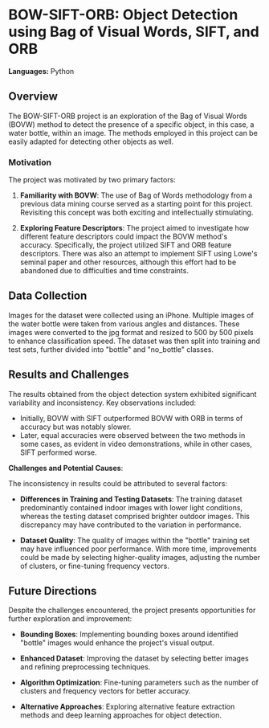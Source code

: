 # BOW-SIFT-ORB: Object Detection using Bag of Visual Words, SIFT, and ORB

**Languages:** Python

## Overview

The BOW-SIFT-ORB project is an exploration of the Bag of Visual Words (BOVW) method to detect the presence of a specific object, in this case, a water bottle, within an image. The methods employed in this project can be easily adapted for detecting other objects as well.

### Motivation

The project was motivated by two primary factors:

1. **Familiarity with BOVW**: The use of Bag of Words methodology from a previous data mining course served as a starting point for this project. Revisiting this concept was both exciting and intellectually stimulating.

2. **Exploring Feature Descriptors**: The project aimed to investigate how different feature descriptors could impact the BOVW method's accuracy. Specifically, the project utilized SIFT and ORB feature descriptors. There was also an attempt to implement SIFT using Lowe's seminal paper and other resources, although this effort had to be abandoned due to difficulties and time constraints.

## Data Collection

Images for the dataset were collected using an iPhone. Multiple images of the water bottle were taken from various angles and distances. These images were converted to the jpg format and resized to 500 by 500 pixels to enhance classification speed. The dataset was then split into training and test sets, further divided into "bottle" and "no_bottle" classes.

## Results and Challenges

The results obtained from the object detection system exhibited significant variability and inconsistency. Key observations included:

- Initially, BOVW with SIFT outperformed BOVW with ORB in terms of accuracy but was notably slower.
- Later, equal accuracies were observed between the two methods in some cases, as evident in video demonstrations, while in other cases, SIFT performed worse.

**Challenges and Potential Causes**:

The inconsistency in results could be attributed to several factors:

- **Differences in Training and Testing Datasets**: The training dataset predominantly contained indoor images with lower light conditions, whereas the testing dataset comprised brighter outdoor images. This discrepancy may have contributed to the variation in performance.

- **Dataset Quality**: The quality of images within the "bottle" training set may have influenced poor performance. With more time, improvements could be made by selecting higher-quality images, adjusting the number of clusters, or fine-tuning frequency vectors.

## Future Directions

Despite the challenges encountered, the project presents opportunities for further exploration and improvement:

- **Bounding Boxes**: Implementing bounding boxes around identified "bottle" images would enhance the project's visual output.

- **Enhanced Dataset**: Improving the dataset by selecting better images and refining preprocessing techniques.

- **Algorithm Optimization**: Fine-tuning parameters such as the number of clusters and frequency vectors for better accuracy.

- **Alternative Approaches**: Exploring alternative feature extraction methods and deep learning approaches for object detection.
